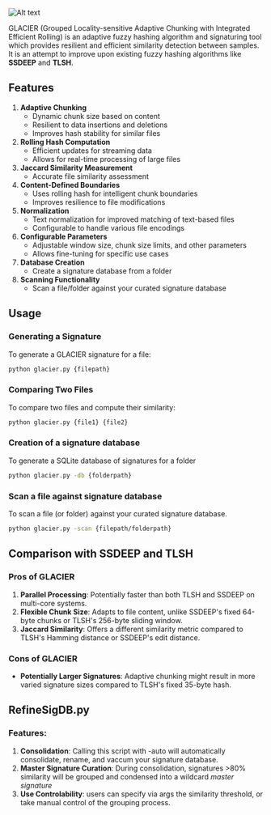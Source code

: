 ![Alt text](https://i.ibb.co/gVSWXMZ/phonto.jpg)

GLACIER (Grouped Locality-sensitive Adaptive Chunking with Integrated Efficient Rolling) is an adaptive fuzzy hashing algorithm and signaturing tool which provides resilient and efficient similarity detection between samples. It is an attempt to improve upon existing fuzzy hashing algorithms like **SSDEEP** and **TLSH**.

## Features

1. **Adaptive Chunking**
   - Dynamic chunk size based on content
   - Resilient to data insertions and deletions
   - Improves hash stability for similar files
2. **Rolling Hash Computation**
   - Efficient updates for streaming data
   - Allows for real-time processing of large files
3. **Jaccard Similarity Measurement**
   - Accurate file similarity assessment
4. **Content-Defined Boundaries**
   - Uses rolling hash for intelligent chunk boundaries
   - Improves resilience to file modifications
5. **Normalization**
   - Text normalization for improved matching of text-based files
   - Configurable to handle various file encodings
6. **Configurable Parameters**
    - Adjustable window size, chunk size limits, and other parameters
    - Allows fine-tuning for specific use cases
7. **Database Creation**
    - Create a signature database from a folder
8. **Scanning Functionality**
    - Scan a file/folder against your curated signature database

## Usage

### Generating a Signature

To generate a GLACIER signature for a file:

```bash
python glacier.py {filepath}
```

### Comparing Two Files

To compare two files and compute their similarity:

```bash
python glacier.py {file1} {file2}
```

### Creation of a signature database

To generate a SQLite database of signatures for a folder

```bash
python glacier.py -db {folderpath}
```

### Scan a file against signature database

To scan a file (or folder) against your curated signature database.

```bash
python glacier.py -scan {filepath/folderpath}
```
## Comparison with SSDEEP and TLSH

### Pros of GLACIER

1. **Parallel Processing**: Potentially faster than both TLSH and SSDEEP on multi-core systems.
2. **Flexible Chunk Size**: Adapts to file content, unlike SSDEEP's fixed 64-byte chunks or TLSH's 256-byte sliding window.
3. **Jaccard Similarity**: Offers a different similarity metric compared to TLSH's Hamming distance or SSDEEP's edit distance.

### Cons of GLACIER

- **Potentially Larger Signatures**: Adaptive chunking might result in more varied signature sizes compared to TLSH's fixed 35-byte hash.




## RefineSigDB.py

### Features:
1. **Consolidation**: Calling this script with -auto will automatically consolidate, rename, and vaccum your signature database.
2. **Master Signature Curation**: During consolidation, signatures >80% similarity will be grouped and condensed into a wildcard *master signature*
3. **Use Controlability**: users can specify via args the similarity threshold, or take manual control of the grouping process.
